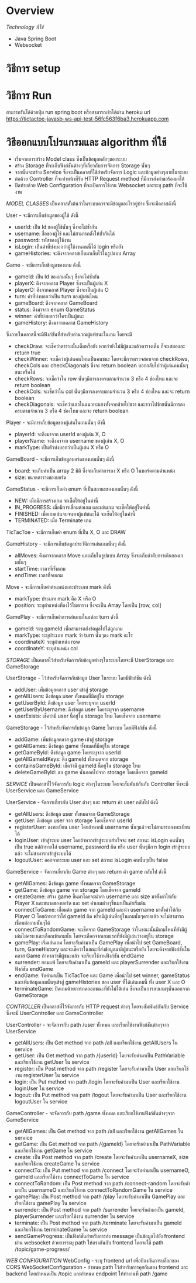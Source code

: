 # Overview

_Technology ที่ใช้_

-   Java Spring Boot
-   Websocket

# วิธีการ setup

# วิธีการ Run

สามารถรันได้ด้วยปุ่ม run spring boot
หรือสามารถเข้าได้ผ่าน heroku url
https://tictactoe-javasb-ws-api-test-56fc563f6ba3.herokuapp.com

# วิธีออกแบบโปรแกรมและ algorithm ที่ใช้

-   เริ่มจากการสร้าง Model class ซึ่งเป็นข้อมูลหลักๆของระบบ
-   สร้าง Storage ที่จะเก็บฟังก์ชันต่างๆที่เกี่ยวกับการจัดการ Storage นั้นๆ
-   จากนั้นจะสร้าง Service ซึ่งจะเป็นคลาสที่ใช้สำหรับจัดการ Logic และข้อมูลต่างๆภายในระบบ
-   ต่อด้วย Controller ที่จะทำหน้าที่รับ HTTP Request method ที่มีการส่งคำขอร้องมาได้
-   ปิดท้ายด้วย Web Configuration ที่จะเปิดการใช้งาน Websocket และระบุ path ที่จะใช้งาน

_MODEL CLASSES_
เป็นคลาสตั้งต้นว่าในระบบควรจะมีข้อมูลอะไรอยู่บ้าง
ซึ่งจะมีคลาสดังนี้

User - จะมีการเก็บข้อมูลของผู้ใช้ ดังนี้

-   userId: เป็น Id ของผู้ใช้นั้นๆ ซึ่งจะไม่ซ้ำกัน
-   username: ชื่อของผู้ใช้ และไม่สามารถตั้งให้ซ้ำกันได้
-   password: รหัสของผู้ใช้งาน
-   isLogin: เป็นค่าที่บ่งบอกว่าผู้ใช้งานคนนี้ได้ login หรือยัง
-   gameHistories: จะดึงจากคลาสเก็บมาเก็บไว้ในรูปแบบ Array

Game - จะมีการเก็บข้อมูลของเกม ดังนี้

-   gameId: เป็น Id ของเกมนั้นๆ ซึ่งจะไม่ซ้ำกัน
-   playerX: ดึงจากคลาส Player ซึ่งจะเป็นผู้เล่น X
-   playerO: ดึงจากคลาส Player ซึ่งจะเป็นผู้เล่น O
-   turn: ค่าที่บ่งบอกว่าเป็น turn ของผู้เล่นไหน
-   gameBoard: ดึงจากคลาส GameBoard
-   status: ดึงมาจาก enum GameStatus
-   winner: ค่าที่บ่งบอกว่าใครเป็นผู้ชนะ
-   gameHistory: ดึงมาจากคลาส GameHistory

ซึ่งภายในคลาสนี้จะมีฟังก์ชันที่สำหรับคำนวณผู้แพ้ชนะในเกม โดยจะมี

-   checkDraw: จะเช็คว่าตารางนั้นเต็มหรือยัง หากว่ายังไม่มีผู้ชนะแล้วตารางเต็ม ก็จะเสมอและ return true
-   checkWinner: จะเช็คว่าผู้เล่นคนไหนเป็นคนชนะ โดยจะมีการตรวจสอบจาก checkRows, checkCols และ checkDiagonals ซึ่งจะ return boolean บอกกลับไปว่าผู้เล่นคนนั้นๆชนะหรือไม่
-   checkRows: จะเช็คว่าใน row นั้นๆมีการลงครบตามจำนวน 3 หรือ 4 ช่องไหม และจะ return boolean
-   checkCols: จะเช็คว่าใน col นั้นๆมีการลงครบตามจำนวน 3 หรือ 4 ช่องไหม และจะ return boolean
-   checkDiagonals: จะเช็คว่าแถวในแนวทะแยงทั้งจากซ้ายไปขวา และขวาไปซ้ายนั้นมีการลงครบตามจำนวน 3 หรือ 4 ช่องไหม และจะ return boolean

Player - จะมีการเก็บข้อมูลของผู้เล่นในเกมนั้นๆ ดังนี้

-   playerId: จะดึงมาจาก userId ของผู้เล่น X, O
-   playerName: จะดึงมาจาก username ของผู้เล่น X, O
-   markType: เป็นตัวบ่งบอกว่าเป็นผู้เล่น X หรือ O

GameBoard - จะมีการเก็บข้อมูลบอร์ดของเกมนั้นๆ ดังนี้

-   board: จะเก็บค่าเป็น array 2 มิติ ซึ่งจะเก็บค่าการลง X หรือ O ในบอร์ดตามตำแหน่ง
-   size: ขนาดตารางของบอร์ด

GameStatus - จะมีการเก็บค่า enum ที่เป็นสถานะของเกมนั้นๆ ดังนี้

-   NEW: เมื่อมีการสร้างเกม จะเซ็ตให้อยู่ในค่านี้
-   IN_PROGRESS: เมื่อมีการเชื่อมต่อเกม และเล่นเกม จะเซ็ตให้อยู่ในค่านี้
-   FINISHED: เมื่อเกมเล่นจบจนหาผู้แพ้ชนะได้ จะเซ็ตให้อยู่ในค่านี้
-   TERMINATED: เมื่อ Terminate เกม

TicTacToe - จะมีการเก็บค่า enum ที่เป็น X, O และ DRAW

GameHistory - จะมีการเก็บข้อมูลประวัติการเล่นเกมนั้นๆ ดังนี้

-   allMoves: ดึงมาจากคลาส Move และเก็บในรูปแบบ Array ซึ่งจะเก็บลำดับการเดินของเกมนั้นๆ
-   startTime: เวลาที่เริ่มเกม
-   endTime: เวลาที่จบเกม

Move - จะมีการเก็บค่าตำแหน่งและประเภท mark ดังนี้

-   markType: ประเภท mark คือ X หรือ O
-   position: ระบุตำแหน่งที่ลงไว้ในตาราง ซึ่งจะเป็น Array โดยเป็น [row, col]

GamePlay - จะมีการเก็บค่าการเล่นเกมในแต่ละ turn ดังนี้

-   gameId: ระบุ gameId เพื่อสามารถส่งข้อมูลไปได้ถูกเกม
-   markType: ระบุประเภท mark ว่า turn นั้นๆลง mark อะไร
-   coordinateX: ระบุตำแหน่ง row
-   coordinateY: ระบุตำแหน่ง col

_STORAGE_
เป็นคลาสไว้สำหรับจัดการกับข้อมูลต่างๆในระบบโดยจะมี UserStorage และ GameStorage

UserStorage - ไว้สำหรับจัดการกับข้อมูล User ในระบบ
โดยมีฟังก์ชัน ดังนี้

-   addUser: เพิ่มข้อมูลคลาส user เข้าสู่ storage
-   getAllUsers: ดึงข้อมูล user ทั้งหมดที่มีอยู่ใน storage
-   getUserById: ดึงข้อมูล user โดยระบุจาก userId
-   getUserByUsername: ดึงข้อมูล user โดยระบุจาก username
-   userExists: เช็คว่ามี user นี้อยู่ใน storage ไหม โดยเช็คจาก username

GameStorage - ไว้สำหรับจัดการกับข้อมูล Game ในระบบ
โดยมีฟังก์ชัน ดังนี้

-   addGame: เพิ่มข้อมูลคลาส game เข้าสู่ storage
-   getAllGames: ดึงข้อมูล game ทั้งหมดที่มีอยู่ใน storage
-   getGameById: ดึงข้อมูล game โดยระบุจาก userId
-   getAllGameIdKeys: ดึง gameId ทั้งหมดจาก storage
-   containsGameById: เช็คว่ามี gameId นี้อยู่ใน storage ไหม
-   deleteGameById: ลบ game นั้นออกไปจาก storage โดยเช็คจาก gameId

_SERVICE_
เป็นคลาสที่ไว้จัดการกับ logic ต่างๆในระบบ โดยจะสัมพันธ์กันกับ Controller ซึ่งจะมี UserService และ GameService

UserService - จัดการเกี่ยวกับ User ต่างๆ และ return ค่า user กลับไป ดังนี้

-   getAllUsers: ดึงข้อมูล user ทั้งหมดจาก GameStorage
-   getUser: ดึงข้อมูล user จาก storage โดยเช็คจาก userId
-   registerUser: ลงทะเบียน user โดยถ้าหากมี username นั้นๆแล้วจะไม่สามารถลงทะเบียนได้
-   loginUser: เข้าสู่ระบบ user โดยถ้าหากเข้าสู่ระบบสำเร็จจะ set สถานะ isLogin คนนั้นๆเป็น true แต่ถ้าหากใส่ username, password ผิด หรือ user นั้นๆมีการ login เข้าสู่ระบบแล้ว จะไม่สามารถเข้าสู่ระบบได้
-   logoutUser: ออกจากระบบ user และ set สถานะ isLogin คนนั้นๆเป็น false

GameService - จัดการเกี่ยวกับ Game ต่างๆ และ return ค่า game กลับไป ดังนี้

-   getAllGames: ดึงข้อมูล game ทั้งหมดจาก GameStorage
-   getGame: ดึงข้อมูล game จาก storage โดยเช็คจาก gameId
-   createGame: สร้าง game ขึ้นมาโดยจะนำค่า username และ size มาตั้งค่าให้กับ Player X และขนาดของบอร์ด และ set ค่าเกมต่างๆขึ้นมาเป็นค่าเริ่มต้น
-   connectToGame: เชื่อมต่อ game จาก gameId และนำ username มาตั้งค่าให้กับ Player O โดยถ้าหากว่าใส่ gameId ผิด หรือมีผู้เล่นที่อยู่ในเกมนั้นๆครบแล้ว จะไม่สามารถเชื่อมต่อเกมนั้นๆได้
-   connectToRandomGame: จะเช็คจาก GameStorage ว่าในขณะนั้นมีเกมไหนที่ยังมีผู้เล่นไม่ครบ และเลือกเข้าเกมนั้น โดยจะเลือกจากเกมแรกที่ยังมีผู้เล่นว่างอยู่ใน storage
-   gamePlay: เริ่มเล่นเกม โดยจะรับค่ามาเป็น GamePlay เพื่อนำไป set GameBoard, turn, GameHistory และจะเช็คว่าในขณะที่ส่งข้อมูลมามีผู้ชนะหรือยัง โดยจะดึงจากฟังก์ชันในคลาส Game ถ้าหากว่ามีผู้ชนะแล้ว จะเรียกใช้งานฟังก์ชัน endGame
-   surrender: ยอมแพ้ โดยจะรับค่ามาเป็น gameId และ playerSurrender และเรียกใช้งานฟังก์ชัน endGame
-   endGame: รับค่ามาเป็น TicTacToe และ Game เพื่อนำไป set winner, gameStatus และเพิ่มข้อมูลเกมนั้นๆเข้าสู่ gameHistories ของ user ที่ได้เล่นเกมนี้ ทั้ง user X และ O
-   terminateGame: ปิดเกมด้วยการกดออกขณะที่ยังไม่ได้เล่น ซึ่งจะเป็นการลบเกมๆนั้นออกจาก GameStorage

_CONTROLLER_
เป็นคลาสที่ไว้จัดการกับ HTTP request ต่างๆ โดยจะสัมพันธ์กันกับ Service ซึ่งจะมี UserController และ GameController

UserController - จะจัดการกับ path /user ทั้งหมด และเรียกใช้งานฟังก์ชันต่างๆจาก UserService

-   getAllUsers: เป็น Get method จาก path /all และเรียกใช้งาน getAllUsers ใน service
-   getUser: เป็น Get method จาก path /{userId} โดยจะรับค่ามาเป็น PathVariable และเรียกใช้งาน getUser ใน service
-   register: เป็น Post method จาก path /register โดยจะรับค่ามาเป็น User และเรียกใช้งาน registerUser ใน service
-   login: เป็น Put method จาก path /login โดยจะรับค่ามาเป็น User และเรียกใช้งาน loginUser ใน service
-   logout: เป็น Put method จาก path /logout โดยจะรับค่ามาเป็น User และเรียกใช้งาน logoutUser ใน service

GameController - จะจัดการกับ path /game ทั้งหมด และเรียกใช้งานฟังก์ชันต่างๆจาก GameService

-   getAllGames: เป็น Get method จาก path /all และเรียกใช้งาน getAllGames ใน service
-   getGame: เป็น Get method จาก path /{gameId} โดยจะรับค่ามาเป็น PathVariable และเรียกใช้งาน getGame ใน service
-   create: เป็น Post method จาก path /create โดยจะรับค่ามาเป็น usernameX, size และเรียกใช้งาน createGame ใน service
-   connectTo: เป็น Put method จาก path /connect โดยจะรับค่ามาเป็น usernameO, gameId และเรียกใช้งาน connectToGame ใน service
-   connectToRandom: เป็น Post method จาก path /connect-random โดยจะรับค่ามาเป็น usernameO และเรียกใช้งาน connectToRandomGame ใน service
-   gamePlay: เป็น Post method จาก path /play โดยจะรับค่ามาเป็น GamePlay และเรียกใช้งาน gamePlay ใน service
-   surrender: เป็น Post method จาก path /surrender โดยจะรับค่ามาเป็น gameId, playerSurrender และเรียกใช้งาน surrender ใน service
-   terminate: เป็น Post method จาก path /terminate โดยจะรับค่ามาเป็น gameId และเรียกใช้งาน terminateGame ใน service
-   sendGameProgress: เป็นฟังก์ชันสำหรับการส่ง message เป็นข้อมูลไปยัง frontend ผ่าน websocket ด้วยการระบุ path ให้ตรงกันกับ frontend โดยจะใช้ path /topic/game-progress/

_WEB CONFIGURATION_
WebConfig - ระบุ frontend url เพื่อป้องกันการบล็อกของ CORS
WebSocketConfiguration - กำหนด path ไว้สำหรับการคุยกันของ frontend และ backend โดยกำหนดเป็น /topic และกำหนด endpoint ให้ทำงานที่ path /game

